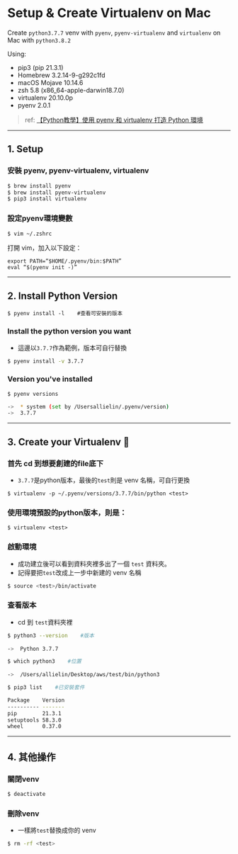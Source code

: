 # Setup & Create Virtualenv on Mac 
Create `python3.7.7` venv with `pyenv`, `pyenv-virtualenv` and `virtualenv` on Mac with `python3.8.2`  
  
Using:
* pip3 (pip 21.3.1)
* Homebrew 3.2.14-9-g292c1fd
* macOS Mojave 10.14.6
* zsh 5.8 (x86_64-apple-darwin18.7.0)
* virtualenv 20.10.0p
* pyenv 2.0.1
  
>ref: [【Python教學】使用 pyenv 和 virtualenv 打造 Python 環境](https://www.maxlist.xyz/2020/04/01/python-pyenv-virtualenv/)
---
## 1. Setup
### 安裝 pyenv, pyenv-virtualenv, virtualenv
```bash
$ brew install pyenv
$ brew install pyenv-virtualenv
$ pip3 install virtualenv
```
### 設定pyenv環境變數
```bash
$ vim ~/.zshrc
```
打開 vim，加入以下設定：  
  
`export PATH=“$HOME/.pyenv/bin:$PATH”`  
`eval “$(pyenv init -)”`

---
## 2. Install Python Version
```
$ pyenv install -l    #查看可安裝的版本
```
### Install the python version you want
- 這邊以`3.7.7`作為範例，版本可自行替換
```bash
$ pyenv install -v 3.7.7
```
### Version you've installed
```bash
$ pyenv versions  

->  * system (set by /Usersallielin/.pyenv/version)  
->  3.7.7
```
---
## 3. Create your Virtualenv 🎉
### 首先 cd 到想要創建的file底下
- `3.7.7`是python版本，最後的`test`則是 venv 名稱，可自行更換
```
$ virtualenv -p ~/.pyenv/versions/3.7.7/bin/python <test>   
```
### 使用環境預設的python版本，則是：
```
$ virtualenv <test>
```

### 啟動環境
- 成功建立後可以看到資料夾裡多出了一個 `test` 資料夾。
- 記得要把`test`改成上一步中新建的 venv 名稱
```bash
$ source <test>/bin/activate
```
### 查看版本
- cd 到 `test`資料夾裡
```bash
$ python3 --version    #版本  
  
->  Python 3.7.7
```
```bash
$ which python3    #位置  
  
->  /Users/allielin/Desktop/aws/test/bin/python3
```
```bash
$ pip3 list    #已安裝套件  

Package    Version
---------- -------
pip        21.3.1
setuptools 58.3.0
wheel      0.37.0
```
---
## 4. 其他操作
### 關閉venv
```bash
$ deactivate
```
### 刪除venv
- 一樣將`test`替換成你的 venv
```bash
$ rm -rf <test>
```